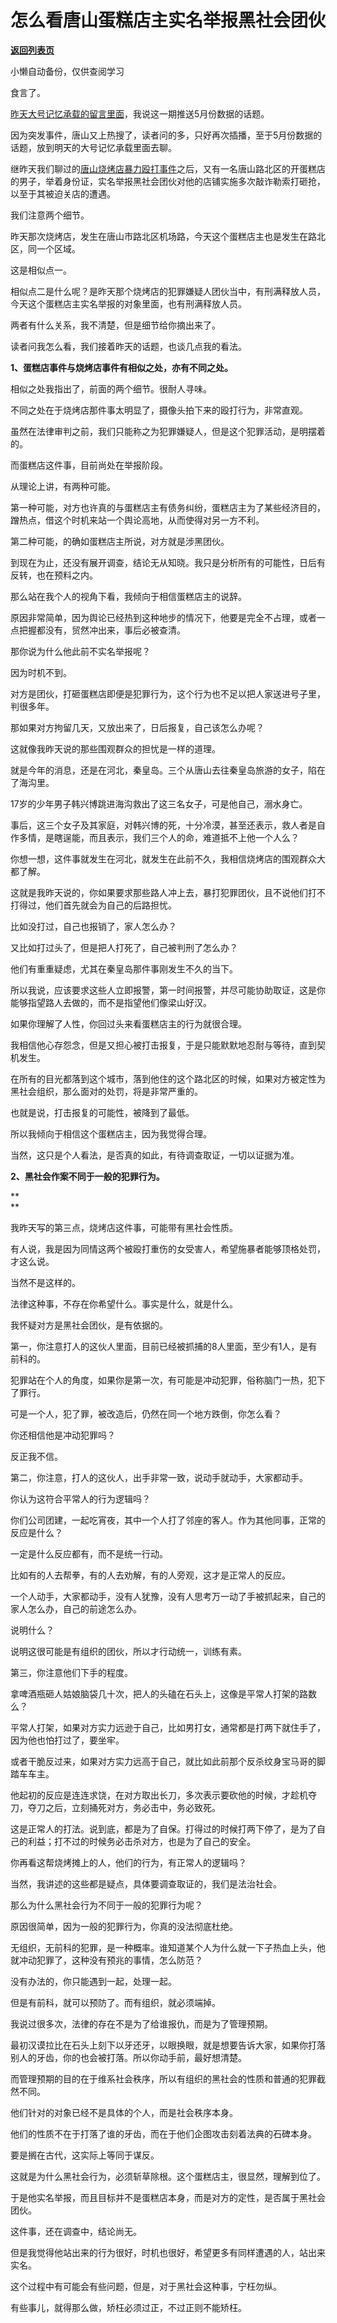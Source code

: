 # 怎么看唐山蛋糕店主实名举报黑社会团伙

[**返回列表页**](/gzh/记忆承载3)

小懒自动备份，仅供查阅学习

食言了。  

  

[昨天大号记忆承载的留言里面](http://mp.weixin.qq.com/s?__biz=MzU0MjYwNDU2Mw==&mid=2247506125&idx=1&sn=c3716c513c8e752649b8fa11e99b450a&chksm=fb1ab4b1cc6d3da70522dc054783c33a48f868fc0fd40a3fa28b968e29edf62a83cfd7c28fb1&scene=21#wechat_redirect)，我说这一期推送5月份数据的话题。

  

因为突发事件，唐山又上热搜了，读者问的多，只好再次插播，至于5月份数据的话题，放到明天的大号记忆承载里面去聊。

  

继昨天我们聊过的[唐山烧烤店暴力殴打事件](http://mp.weixin.qq.com/s?__biz=MzU3NDc5Nzc0NQ==&mid=2247517746&idx=1&sn=d6e2a16a6331e70a9bfab67a3b6266ae&chksm=fd2e24ecca59adfa6d83be0f07180a9caeb25c02b6a83c892ebafe4fd064612b784eb550aaac&scene=21#wechat_redirect)之后，又有一名唐山路北区的开蛋糕店的男子，举着身份证，实名举报黑社会团伙对他的店铺实施多次敲诈勒索打砸抢，以至于其被迫关店的遭遇。  

  

我们注意两个细节。  

  

昨天那次烧烤店，发生在唐山市路北区机场路，今天这个蛋糕店主也是发生在路北区，同一个区域。

  

这是相似点一。

  

相似点二是什么呢？是昨天那个烧烤店的犯罪嫌疑人团伙当中，有刑满释放人员，今天这个蛋糕店主实名举报的对象里面，也有刑满释放人员。  

  

两者有什么关系，我不清楚，但是细节给你摘出来了。  

  

读者问我怎么看，我们接着昨天的话题，也谈几点我的看法。

  

 **1、蛋糕店事件与烧烤店事件有相似之处，亦有不同之处。**

  

相似之处我指出了，前面的两个细节。很耐人寻味。

  

不同之处在于烧烤店那件事太明显了，摄像头拍下来的殴打行为，非常直观。

  

虽然在法律审判之前，我们只能称之为犯罪嫌疑人，但是这个犯罪活动，是明摆着的。

  

而蛋糕店这件事，目前尚处在举报阶段。  

  

从理论上讲，有两种可能。  

  

第一种可能，对方也许真的与蛋糕店主有债务纠纷，蛋糕店主为了某些经济目的，蹭热点，借这个时机来站一个舆论高地，从而使得对另一方不利。

  

第二种可能，的确如蛋糕店主所说，对方就是涉黑团伙。

  

到现在为止，还没有展开调查，结论无从知晓。我只是分析所有的可能性，日后有反转，也在预料之内。  

  

那么站在我个人的视角下看，我倾向于相信蛋糕店主的说辞。  

  

原因非常简单，因为舆论已经热到这种地步的情况下，他要是完全不占理，或者一点把握都没有，贸然冲出来，事后必被查清。  

  

那你说为什么他此前不实名举报呢？  

  

因为时机不到。  

  

对方是团伙，打砸蛋糕店即便是犯罪行为，这个行为也不足以把人家送进号子里，判很多年。  

  

那如果对方拘留几天，又放出来了，日后报复，自己该怎么办呢？

  

这就像我昨天说的那些围观群众的担忧是一样的道理。  

  

就是今年的消息，还是在河北，秦皇岛。三个从唐山去往秦皇岛旅游的女子，陷在了海沟里。

  

17岁的少年男子韩兴博跳进海沟救出了这三名女子，可是他自己，溺水身亡。

  

事后，这三个女子及其家庭，对韩兴博的死，十分冷漠，甚至还表示，救人者是自作多情，是瞎逞能，而且表示，我们三个人的命，难道抵不上他一个人么？

  

你想一想，这件事就发生在河北，就发生在此前不久，我相信烧烤店的围观群众大都了解。

  

这就是我昨天说的，你如果要求那些路人冲上去，暴打犯罪团伙，且不说他们打不打得过，他们首先就会为自己的后路担忧。

  

比如没打过，自己也报销了，家人怎么办？

又比如打过头了，但是把人打死了，自己被判刑了怎么办？

  

他们有重重疑虑，尤其在秦皇岛那件事刚发生不久的当下。

  

所以我说，应该要求这些人立即报警，第一时间报警，并尽可能协助取证，这是你能够指望路人去做的，而不是指望他们像梁山好汉。  

  

如果你理解了人性，你回过头来看蛋糕店主的行为就很合理。  

  

我相信他心存怨念，但是又担心被打击报复，于是只能默默地忍耐与等待，直到契机发生。

  

在所有的目光都落到这个城市，落到他住的这个路北区的时候，如果对方被定性为黑社会组织，那么面对的处罚，将是非常严重的。  

  

也就是说，打击报复的可能性，被降到了最低。  

  

所以我倾向于相信这个蛋糕店主，因为我觉得合理。

  

当然，这只是个人看法，是否真的如此，有待调查取证，一切以证据为准。

  

 **2、黑社会作案不同于一般的犯罪行为。**

 **  
**

我昨天写的第三点，烧烤店这件事，可能带有黑社会性质。

  

有人说，我是因为同情这两个被殴打重伤的女受害人，希望施暴者能够顶格处罚，才这么说。  

  

当然不是这样的。  

  

法律这种事，不存在你希望什么。事实是什么，就是什么。  

  

我怀疑对方是黑社会团伙，是有依据的。

  

第一，你注意打人的这伙人里面，目前已经被抓捕的8人里面，至少有1人，是有前科的。

  

犯罪站在个人的角度，如果你是第一次，有可能是冲动犯罪，俗称脑门一热，犯下了罪行。  

  

可是一个人，犯了罪，被改造后，仍然在同一个地方跌倒，你怎么看？

  

你还相信他是冲动犯罪吗？

  

反正我不信。

  

第二，你注意，打人的这伙人，出手非常一致，说动手就动手，大家都动手。

  

你认为这符合平常人的行为逻辑吗？  

  

你们公司团建，一起吃宵夜，其中一个人打了邻座的客人。作为其他同事，正常的反应是什么？  

  

一定是什么反应都有，而不是统一行动。

  

比如有的人去帮拳，有的人去劝解，有的人旁观，这才是正常人的反应。  

  

一个人动手，大家都动手，没有人犹豫，没有人思考万一动了手被抓起来，自己的家人怎么办，自己的前途怎么办。  

  

说明什么？

  

说明这很可能是有组织的团伙，所以才行动统一，训练有素。  

  

第三，你注意他们下手的程度。  

  

拿啤酒瓶砸人姑娘脑袋几十次，把人的头磕在石头上，这像是平常人打架的路数么？  

  

平常人打架，如果对方实力远逊于自己，比如男打女，通常都是打两下就住手了，因为他也怕打过了，要坐牢。  

  

或者干脆反过来，如果对方实力远高于自己，就比如此前那个反杀纹身宝马哥的脚踏车车主。

  

他起初的反应是连连求饶，在对方取出长刀，多次表示要砍他的时候，才趁机夺刀，夺刀之后，立刻捅死对方，务必击中，务必致死。

  

这是正常人的打法。说到底，都是为了自保。打得过的时候打两下停了，是为了自己的利益；打不过的时候务必击杀对方，也是为了自己的安全。

  

你再看这帮烧烤摊上的人，他们的行为，有正常人的逻辑吗？  

  

当然，我讲述的这些都是疑点，具体要调查取证的，我们是法治社会。

  

那么为什么黑社会行为不同于一般的犯罪行为呢？

  

原因很简单，因为一般的犯罪行为，你真的没法彻底杜绝。

  

无组织，无前科的犯罪，是一种概率。谁知道某个人为什么就一下子热血上头，他就冲动犯罪了，这种没有预兆的事情，怎么防范？

  

没有办法的，你只能遇到一起，处理一起。  

  

但是有前科，就可以预防了。而有组织，就必须端掉。  

  

我说过很多次，法律的存在不是为了给谁报仇，而是为了管理预期。  

  

最初汉谟拉比在石头上刻下以牙还牙，以眼换眼，就是想要告诉大家，如果你打落别人的牙齿，你的也会被打落。所以你动手前，最好想清楚。

  

而管理预期的目的在于维系社会秩序，所以有组织的黑社会的性质和普通的犯罪截然不同。  

  

他们针对的对象已经不是具体的个人，而是社会秩序本身。

  

他们的性质不在于打落了谁的牙齿，而在于他们企图攻击刻着法典的石碑本身。

  

要是搁在古代，这实际上等同于谋反。

  

这就是为什么黑社会行为，必须斩草除根。这个蛋糕店主，很显然，理解到位了。

  

于是他实名举报，而且目标并不是蛋糕店本身，而是对方的定性，是否属于黑社会团伙。

  

这件事，还在调查中，结论尚无。

  

但是我觉得他站出来的行为很好，时机也很好，希望更多有同样遭遇的人，站出来实名。

  

这个过程中有可能会有些问题，但是，对于黑社会这种事，宁枉勿纵。

  

有些事儿，就得那么做，矫枉必须过正，不过正则不能矫枉。

